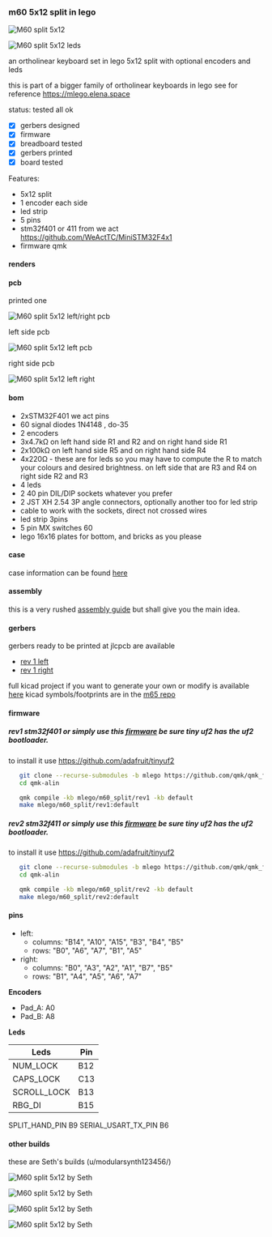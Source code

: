 ### m60 5x12 split in lego

  ![M60 split 5x12](pics/5x12s/m60_split.jpg)

  ![M60 split 5x12 leds](pics/5x12s/m60s-leds.jpg)

an ortholinear keyboard set in lego 5x12 split with optional encoders and leds

this is part of a bigger family of ortholinear keyboards in lego see for reference
https://mlego.elena.space

status:  tested all ok

* [x] gerbers designed
* [x] firmware
* [x] breadboard tested
* [x] gerbers printed
* [x] board tested

Features:

* 5x12 split
* 1 encoder each side
* led strip
* 5 pins
* stm32f401 or 411 from we act https://github.com/WeActTC/MiniSTM32F4x1
* firmware qmk

#### renders

#### pcb

printed one

  ![M60 split 5x12 left/right pcb](pics/5x12s/m60_split_pcb.png)

left side pcb

  ![M60 split 5x12 left pcb](pics/5x12s/m60-left.png)

right side pcb

  ![M60 split 5x12 left right](pics/5x12s/m60-right.png)

#### bom

* 2xSTM32F401 we act pins
* 60 signal diodes 1N4148 , do-35
* 2 encoders
* 3x4.7kΩ on left hand side R1 and R2 and on right hand side R1
* 2x100kΩ on left hand side R5 and on right hand side R4
* 4x220Ω - these are for leds so you may have to compute the R to match your colours and desired brightness. on left side that are
  R3 and R4 on right side R2 and R3
* 4 leds
* 2 40 pin DIL/DIP sockets whatever you prefer
* 2 JST XH 2.54 3P angle connectors, optionally another too for led strip
* cable to work with the sockets, direct not crossed wires
* led strip 3pins
* 5 pin MX switches 60
* lego 16x16 plates for bottom, and bricks as you please

#### case

case information can be found [here](https://mlego.elena.space/m65/#case)

#### assembly

this is a very rushed [assembly guide](assembly.md) but shall give you the main idea.

#### gerbers

 gerbers ready to be printed at jlcpcb are available

 + [rev 1 left](https://gitlab.com/m-lego/m60_split/-/blob/main/m60-split-left/gerbers-left.zip)
 + [rev 1 right](https://gitlab.com/m-lego/m60_split/-/blob/main/m60-split-right/gerbers-right.zip)

  full kicad project if you want to generate your own or modify is available [here](https://gitlab.com/m-lego/m60_split/)
  kicad symbols/footprints are in the [m65 repo](https://gitlab.com/m-lego/m65/)



#### firmware

##### rev1 stm32f401 or simply use this [firmware](https://gitlab.com/m-lego/m60_split/-/blob/main/firmware/mlego_m60_split_rev1_default.uf2) be sure tiny uf2 has the uf2 bootloader.
to install it use https://github.com/adafruit/tinyuf2


```bash
   git clone --recurse-submodules -b mlego https://github.com/qmk/qmk_firmware.git qmk-alin
   cd qmk-alin

   qmk compile -kb mlego/m60_split/rev1 -kb default
   make mlego/m60_split/rev1:default
```

##### rev2 stm32f411 or simply use this [firmware](https://gitlab.com/m-lego/m60_split/-/blob/main/firmware/mlego_m60_split_rev2_default.uf2) be sure tiny uf2 has the uf2 bootloader.
to install it use https://github.com/adafruit/tinyuf2

```bash
   git clone --recurse-submodules -b mlego https://github.com/qmk/qmk_firmware.git qmk-alin
   cd qmk-alin

   qmk compile -kb mlego/m60_split/rev2 -kb default
   make mlego/m60_split/rev2:default
```

#### pins

 - left:
   - columns: "B14", "A10", "A15", "B3", "B4", "B5"
   - rows: "B0", "A6", "A7", "B1", "A5"
 - right:
   - columns: "B0", "A3", "A2", "A1", "B7", "B5"
   - rows: "B1", "A4", "A5", "A6", "A7"

**Encoders**

  - Pad_A: A0
  - Pad_B: A8

**Leds**

| Leds        | Pin |
| ----------- | --- |
| NUM_LOCK    | B12 |
| CAPS_LOCK   | C13 |
| SCROLL_LOCK | B13 |
| RBG_DI      | B15 |

SPLIT_HAND_PIN B9
SERIAL_USART_TX_PIN B6


#### other builds

these are Seth's builds (u/modularsynth123456/)

![M60 split 5x12 by Seth](pics/5x12s/m60s_4.jpg)

![M60 split 5x12 by Seth](pics/5x12s/m60s_3.jpg)

![M60 split 5x12 by Seth](pics/5x12s/m60s_1.jpg)

![M60 split 5x12 by Seth](pics/5x12s/m60s_2.jpg)
